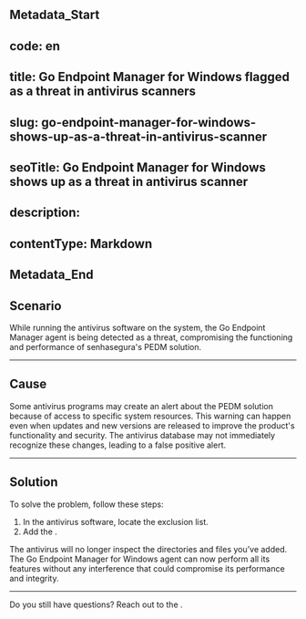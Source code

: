 ## Metadata_Start 
## code: en
## title: Go Endpoint Manager for Windows flagged as a threat in antivirus scanners 
## slug: go-endpoint-manager-for-windows-shows-up-as-a-threat-in-antivirus-scanner 
## seoTitle: Go Endpoint Manager for Windows shows up as a threat in antivirus scanner 
## description:  
## contentType: Markdown 
## Metadata_End
## Scenario

While running the antivirus software on the system, the Go Endpoint Manager agent is being detected as a threat, compromising the functioning and performance of senhasegura's PEDM solution.

* * *

## Cause

Some antivirus programs may create an alert about the PEDM solution because of access to specific system resources. This warning can happen even when updates and new versions are released to improve the product's functionality and security. The antivirus database may not immediately recognize these changes, leading to a false positive alert.

* * *

## Solution

To solve the problem, follow these steps:


1. In the antivirus software, locate the exclusion list.
2. Add the .


The antivirus will no longer inspect the directories and files you’ve added. The Go Endpoint Manager for Windows agent can now perform all its features without any interference that could compromise its performance and integrity.

* * *
Do you still have questions? Reach out to the .
